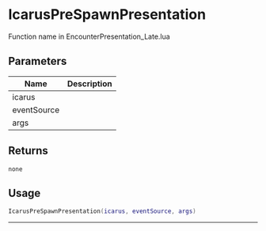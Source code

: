 # IcarusPreSpawnPresentation

Function name in EncounterPresentation_Late.lua

## Parameters

| Name        | Description |
| ----------- | ----------- |
| icarus      |             |
| eventSource |             |
| args        |             |

## Returns

`none`

## Usage

```lua
IcarusPreSpawnPresentation(icarus, eventSource, args)
```

---
